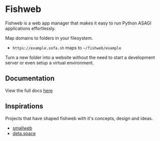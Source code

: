 # Fishweb

Fishweb is a web app manager that makes it easy to run Python ASAGI applications effortlessly.

Map domains to folders in your filesystem.

- `https://example.sofa.sh` maps to `~/fishweb/example`

Turn a new folder into a website without the need to start a development server or even setup a virtual environment.

## Documentation

View the full docs [here](https://fishweb.sofa.sh)

## Inspirations

Projects that have shaped fishweb with it's concepts, design and ideas.

- [smallweb](https://github.com/pomdtr/smallweb)
- [deta.space](https://github.com/deta/space-docs)
